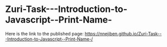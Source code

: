 # Zuri-Task---Introduction-to-Javascript--Print-Name-
Here is the link to the published page: https://nnejiben.github.io/Zuri-Task---Introduction-to-Javascript--Print-Name-/
